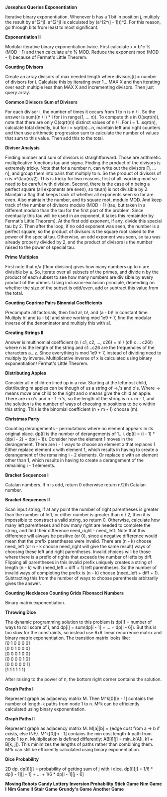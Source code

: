 **Josephus Queries**
**Exponentiation**

Iterative binary exponentiation. Whenever b has a 1 bit in position j, multiply the result by
a^(2^j). a^(2^j) is calculated by (a^(2^(j - 1)))^2. For this reason, go through bits from
least to most significant. 

**Exponentiation II**

Modular iterative binary exponentiation twice. First calculate x = b^c % (MOD - 1) and then
calculate a^x % MOD. Reduce the exponent mod (MOD - 1) because of Fermat's Little Theorem.

**Counting Divisors**

Create an array divisors of max needed length where divisors[i] = number of divisors for i.
Calculate this by iterating over 1... MAX X and then iterating over each multiple less than 
MAX X and incrementing divisors. Then just query array.

**Common Divisors**
**Sum of Divisors**

For each divisor i, the number of times it occurs from 1 to n is n / i. So the answer is 
sum((n / i) * i for i in range(1, ... n)). To compute this in O(sqrt(n)), note that there
are only O(sqrt(n)) distinct values of n / i. For i = 1...sqrt(n), calculate total directly,
but for i = sqrt(n)...n, maintain left and right counters and then use arithmetic 
progression sum to calculate the number of values that sum to this value. Then add this to
the total. 


**Divisor Analysis**

Finding number and sum of divisors is straightforward. Those are arithmetic multiplicative functions
tau and sigma. Finding the product of the divisors is extremely tricky. Note that for a number n,
can write out the divisors [1, ... n], and group them into pairs that multiply to n. So the product
of divisors of n is n^(tau(n)/2). This is tricky for two reasons, first of all: working mod so need
to be careful with division. Second, there is the case of n being a perfect square (all exponents are 
even), so tau(n) is not divisible by 2. Maintain a flag that keeps track of whether all exponents
seen so far are even. Also maintain the number, and its square root, modulo MOD. And keep track
of the number of divisors modulo (MOD - 1) (tau, but taken in a different modulo than the tau for
the first part of the problem. Since eventually this tau will be used in an exponent, it takes this
remainder by Fermat's Little Theorem). At the first odd exponent, if any, divide this special tau by 2. 
Then after the loop, if no odd exponent was seen, the number is a perfect square, so the product
of divisors is the square root raised to the power of the special tau. Otherwise, an odd exponent
was seen, so tau was already properly divided by 2, and the product of divisors is the number
raised to the power of special tau. 

**Prime Multiples**

First note that n/a (floor division) gives how many numbers up to n are divisible by a. So,
iterate over all subsets of the primes, and divide n by the product of each subset to see how
many numbers are divisible by every product of the primes. Using inclusion-exclusion principle, 
depending on whether the size of the subset is odd/even, add or subtract this value from the 
total.

**Counting Coprime Pairs**
**Binomial Coefficients**

Precompute all factorials, then find a!, b!, and (a - b)! in constant time. Multiply b! and (a - b)!
and since working mod 1e9 + 7, find the modular inverse of the denominator and multiply this with a!.

**Creating Strings II**

Answer is multinomial coefficient (n / c1, c2, ..., c26) = n! / (c1! x ... c26!) where n is the 
length of the string and c1...c26 are the frequencies of the characters a...z. Since everything is
mod 1e9 + 7, instead of dividing need to multiply by inverse. Multiplicative inverse of x is 
calculated using binary exponentiation/ Fermat's Little Theorem.

**Distributing Apples**

Consider all n children lined up in a row. Starting at the leftmost child, distributing m
apples can be though of us a string of ->,'s and o's. Where -> means move one child to the right
and o means give the child an apple. There are m o's and n - 1 ->'s, so the length of the string
is n + m - 1, and the solution is the number of ways of choosing m positions to be o within this
string. This is the binomial coefficient (n + m - 1) choose (m).

**Christmas Party**

Counting derangements - permutations where no element appears in its original place. dp[i] is
the number of derangements of 1...i. dp[i] = (i - 1) * (dp(i - 2) + dp(i - 1)). Consider how the 
element 1 moves in the derangement. There are i - 1 ways to choose an element x that replaces 1.
Either replace element x with element 1, which results in having to create a derangement of the 
remaining i - 2 elements. Or replace x with an element other than 1, which results in having to
create a derangement of the remaining i - 1 elements.

**Bracket Sequences I**

Catalan numbers. If n is odd, return 0 otherwise return n/2th Catalan number.

**Bracket Sequences II**

Scan input string, if at any point the number of right parentheses is greater than the number of
left, or either number is greater than n / 2, then it is impossible to construct a valid string,
so return 0. Otherwise, calculate how many left parentheses and how many right are needed to 
complete the string, and find their difference need_right - need_left. Note that this difference
will always be positive (or 0), since a negative difference would mean that the prefix parentheses
were invalid. There are (n - k) choose need_left (or n - k choose need_right will give the same
result) ways of choosing these left and right parentheses. Invalid choices will be those where there
is a prefix of rights that exceeds the number of lefts by diff. Flipping all parentheses in this
invalid prefix uniquely creates a string of length (n - k) with (need_left + diff + 1) left
parentheses. So the number of invalid ways of completing the prefix is (n - k) choose (need_left +
diff + 1). Subtracting this from the number of ways to choose parenthesis arbitrarily gives the
answer.


**Counting Necklaces**
**Counting Grids**
**Fibonacci Numbers**

Binary matrix exponentiation.

**Throwing Dice**

The dynamic programming solution to this problem is dp[i] = number of ways to roll score of i, and
dp[i] = sum(dp[i - 1] + ... + dp[i - 6]). But this is too slow for the constraints, so instead use
6x6 linear recurrence matrix and binary matrix exponentiation. The transition matrix looks like:\
[0 1 0 0 0 0]\
[0 0 1 0 0 0]\
[0 0 0 1 0 0]\
[0 0 0 0 1 0]\
[0 0 0 0 0 1]\
[1 1 1 1 1 1]

After raising to the power of n, the bottom right corner contains the solution. 

**Graph Paths I**

Represent graph as adjacency matrix M. Then M^k[0][n - 1] contains the number of length-k
paths from node 1 to n. M^k can be efficiently calculated using binary exponentiation.

**Graph Paths II**

Represent graph as adjacency matrix M. M[a][b] = {edge cost from a -> b if exists, else INF}. 
M^k[0][n - 1] contains the min cost length-k path from node 1 to n. Multiplication is defined
differently: AB[i][j] = min_k(A[i, k] + B[k, j]). This minimizes the lengths of paths rather
than combining them. M^k can still be efficiently calculated using binary exponentiation. 

**Dice Probability**

2D dp. dp[i][j] = probability of getting sum of j with i dice. 
dp[i][j] = 1/6 * dp[i - 1][j - 1] + ... + 1/6 * dp[i - 1][j - 6]

**Moving Robots**
**Candy Lottery**
**Inversion Probability**
**Stick Game**
**Nim Game I**
**Nim Game II**
**Stair Game**
**Grundy's Game**
**Another Game**